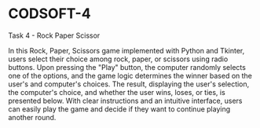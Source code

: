 # CODSOFT-4

Task 4 - Rock Paper Scissor

In this Rock, Paper, Scissors game implemented with Python and Tkinter, users select their choice among rock, paper, or scissors using radio buttons. Upon pressing the "Play" button, the computer randomly selects one of the options, and the game logic determines the winner based on the user's and computer's choices. The result, displaying the user's selection, the computer's choice, and whether the user wins, loses, or ties, is presented below. With clear instructions and an intuitive interface, users can easily play the game and decide if they want to continue playing another round.
